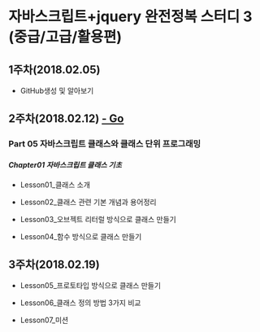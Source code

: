 # 자바스크립트+jquery 완전정복 스터디 3 (중급/고급/활용편)

## 1주차(2018.02.05)

- GitHub생성 및 알아보기

## 2주차(2018.02.12) [- Go](Chapter01/index_1week.md)

### Part 05 자바스크립트 클래스와 클래스 단위 프로그래밍

#### *Chapter01 자바스크립트 클래스 기초*

- Lesson01_클래스 소개


- Lesson02_클래스 관련 기본 개념과 용어정리
- Lesson03_오브젝트 리터럴 방식으로 클래스 만들기
- Lesson04_함수 방식으로 클래스 만들기

## 3주차(2018.02.19)

- Lesson05_프로토타입 방식으로 클래스 만들기

- Lesson06_클래스 정의 방법 3가지 비교

- Lesson07_미션

  ​

  ​